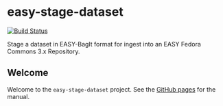 easy-stage-dataset
==================
[![Build Status](https://travis-ci.org/DANS-KNAW/easy-stage-dataset.svg?branch=master)](https://travis-ci.org/DANS-KNAW/easy-stage-dataset)

Stage a dataset in EASY-BagIt format for ingest into an EASY Fedora Commons 3.x Repository.

Welcome
-------

Welcome to the `easy-stage-dataset` project. See the [GitHub pages](https://dans-knaw.github.io/easy-stage-dataset/) for the manual.
